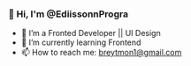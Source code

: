 ### 👋 Hi, I'm @EdiissonnProgra

- 🔭 I’m a Fronted Developer || UI Design
- 🌱 I’m currently learning Frontend
- 📫 How to reach me: breytmon1@gmail.com
